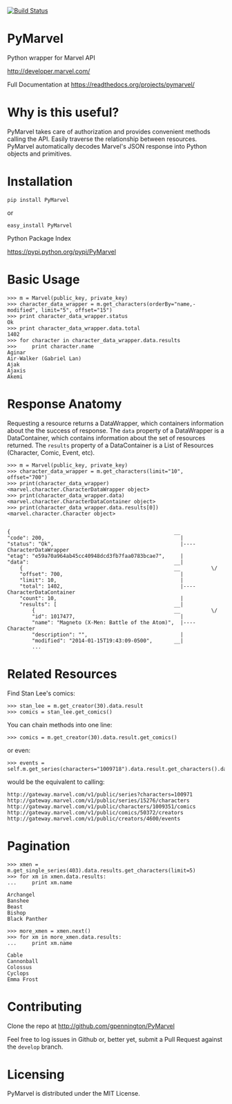 [![Build Status](https://travis-ci.org/gpennington/PyMarvel.png?branch=master)](https://travis-ci.org/gpennington/PyMarvel)

PyMarvel
========

Python wrapper for Marvel API

http://developer.marvel.com/

Full Documentation at https://readthedocs.org/projects/pymarvel/

Why is this useful?
===================

PyMarvel takes care of authorization and provides convenient methods calling the API. Easily traverse the relationship between resources. PyMarvel automatically decodes Marvel's JSON response into Python objects and primitives.

Installation
============

    pip install PyMarvel

or

    easy_install PyMarvel

Python Package Index

https://pypi.python.org/pypi/PyMarvel


Basic Usage
===========

    >>> m = Marvel(public_key, private_key)
    >>> character_data_wrapper = m.get_characters(orderBy="name,-modified", limit="5", offset="15")
    >>> print character_data_wrapper.status
    Ok
    >>> print character_data_wrapper.data.total
    1402
    >>> for character in character_data_wrapper.data.results
    >>>     print character.name
    Aginar
    Air-Walker (Gabriel Lan)
    Ajak
    Ajaxis
    Akemi


Response Anatomy
================

Requesting a resource returns a DataWrapper, which containers information about the the success of response. The ``data`` property of a DataWrapper is a DataContainer, which contains information about the set of resources returned.  The ``results`` property of a DataContainer is a List of Resources (Character, Comic, Event, etc).

    >>> m = Marvel(public_key, private_key)
    >>> character_data_wrapper = m.get_characters(limit="10", offset="700")
    >>> print(character_data_wrapper)
    <marvel.character.CharacterDataWrapper object>
    >>> print(character_data_wrapper.data)
    <marvel.character.CharacterDataContainer object>
    >>> print(character_data_wrapper.data.results[0])
    <marvel.character.Character object>


    {                                                     __ 
    "code": 200,                                            |
    "status": "Ok",                                         |---- CharacterDataWrapper
    "etag": "e59a70a964ab45cc40948dcd3fb7faa0783bcae7",     |
    "data":                                               __|
        {                                                 __          \/
        "offset": 700,                                      |
        "limit": 10,                                        |
        "total": 1402,                                      |---- CharacterDataContainer
        "count": 10,                                        |
        "results": [                                      __|
            {                                             __          \/
            "id": 1017477,                                  |
            "name": "Magneto (X-Men: Battle of the Atom)",  |---- Character
            "description": "",                              |
            "modified": "2014-01-15T19:43:09-0500",       __|
            ...

Related Resources
===============

Find Stan Lee's comics:

    >>> stan_lee = m.get_creator(30).data.result
    >>> comics = stan_lee.get_comics()
    

You can chain methods into one line:

    >>> comics = m.get_creator(30).data.result.get_comics()

or even:

    >>> events = self.m.get_series(characters="1009718").data.result.get_characters().data.result.get_comics().data.results.get_creators().data.result.get_events()

would be the equivalent to calling:

    http://gateway.marvel.com/v1/public/series?characters=100971
    http://gateway.marvel.com/v1/public/series/15276/characters
    http://gateway.marvel.com/v1/public/characters/1009351/comics
    http://gateway.marvel.com/v1/public/comics/50372/creators
    http://gateway.marvel.com/v1/public/creators/4600/events
    

Pagination
==========

    >>> xmen = m.get_single_series(403).data.results.get_characters(limit=5)
    >>> for xm in xmen.data.results:
    ...     print xm.name
    
    Archangel
    Banshee
    Beast
    Bishop
    Black Panther
    
    >>> more_xmen = xmen.next()
    >>> for xm in more_xmen.data.results:
    ...     print xm.name
    
    Cable
    Cannonball
    Colossus
    Cyclops
    Emma Frost
    

Contributing
============

Clone the repo at http://github.com/gpennington/PyMarvel

Feel free to log issues in Github or, better yet, submit a Pull Request against the ``develop`` branch.

Licensing
=========

PyMarvel is distributed under the MIT License.
